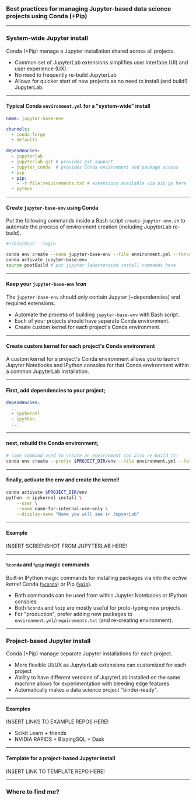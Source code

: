 ### Best practices for managing Jupyter-based data science projects using Conda (+Pip)

---

### System-wide Jupyter install

Conda (+Pip) manage a Jupyter installation shared across all projects.

* Common set of JupyterLab extensions simplifies user interface (UI) and user experience (UX).
* No need to frequently re-build JupyterLab
* Allows for quicker start of new projects as no need to install (and build!) JupyterLab.

---

#### Typical Conda `environment.yml` for a "system-wide" install

```yaml
name: jupyter-base-env

channels:
  - conda-forge
  - defaults
  
dependencies:
  - jupyterlab
  - jupyterlab-git # provides git support
  - jupyter_conda  # provides Conda environment and package access
  - pip
  - pip:
    - -r file:requirements.txt # extensions available via pip go here
  - python
```
---

#### Create `jupyter-base-env` using Conda

Put the following commands inside a Bash script `create-jupyter-env.sh` to automate the process of environment creation (including JupyterLab re-build).

```bash
#!/bin/bash --login

conda env create --name jupyter-base-env --file environment.yml --force
conda activate jupyter-base-env
source postBuild # put jupyter labextension install commands here
```

---

#### Keep your `jupyter-base-env` *lean*

The `jupyter-base-env` should *only* contain Jupyter (+dependencies) and required extensions.

* Automate the process of building `jupyter-base-env` with Bash script.
* Each of your projects should have separate Conda environment.
* Create custom kernel for each project's Conda environment.

---

#### Create custom kernel for each project's Conda environment

A custom kernel for a project's Conda environment allows you to launch Jupyter Notebooks and IPython consoles for that Conda environment within a common JupyterLab installation.

---

#### First, add dependencies to your project;

```yaml
dependencies:
  ...
  - ipykernel
  - ipython
  ...
```
---

#### next, rebuild the Conda environment;

```bash
# same command used to create an environment can also re-build it!
conda env create --prefix $PROJECT_DIR/env --file environment.yml --force
```
---

#### finally, activate the env and create the kernel!

```bash
conda activate $PROJECT_DIR/env
python -m ipykernel install \
    --user \
    --name name-for-internal-use-only \
    --display-name "Name you will see in JupyerLab"
```
---

#### Example

INSERT SCREENSHOT FROM JUPYTERLAB HERE!

---

#### `%conda` and `%pip` magic commands

Built-in IPython magic commands for installing packages via *into the active kernel* Conda ([`%conda`](https://ipython.readthedocs.io/en/stable/interactive/magics.html#magic-conda)) or Pip ([`%pip`](https://ipython.readthedocs.io/en/stable/interactive/magics.html#magic-pip)).

* Both commands can be used from within Jupyter Notebooks or IPython consoles. 
* Both `%conda` and `%pip` are mostly useful for proto-typing new projects.
* For "production", prefer adding new packages to `environment.yml`/`requirements.txt` (and re-creating environment).

---

### Project-based Jupyter install

Conda (+Pip) manage separate Jupyter installations for each project.

* More flexible UI/UX as JupyterLab extensions can customized for each project
* Ability to have different versions of JupyterLab installed on the same machine allows for experimentation with bleeding edge features
* Automatically makes a data science project "binder-ready". 

---

#### Examples

INSERT LINKS TO EXAMPLE REPOS HERE!

* Scikit Learn + friends
* NVIDIA RAPIDS + BlazingSQL + Dask

---

#### Template for a project-based Jupyter install

INSERT LINK TO TEMPLATE REPO HERE!

---

### Where to find me?

